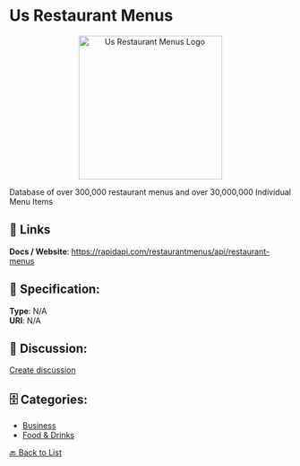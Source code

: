 # Us Restaurant Menus 
<p align="center">
    <img width="256" src="https://raw.githubusercontent.com/apis-list/apis-list/main/apis/us-restaurant-menus/logo_256x256.png" alt="Us Restaurant Menus  Logo"/>
</p>

Database of over 300,000 restaurant menus and over 30,000,000 Individual Menu Items

##  🔗 Links
**Docs / Website**: https://rapidapi.com/restaurantmenus/api/restaurant-menus

## 🧬 Specification:
**Type**: N/A  
**URI**: N/A

## 💬 Discussion:
[Create discussion](https://github.com/apis-list/apis-list/discussions/new)

## 🗄️ Categories:
- [Business](https://github.com/apis-list/apis-list#business)
- [Food & Drinks](https://github.com/apis-list/apis-list#food--drinks)




[🔙 Back to List](https://github.com/apis-list/apis-list)
